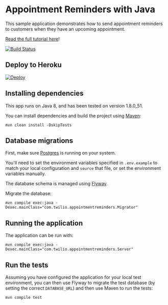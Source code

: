 # Appointment Reminders with Java

This sample application demonstrates how to send appointment reminders to customers when they have an upcoming appointment.

[Read the full tutorial here](https://www.twilio.com/docs/tutorials/walkthrough/appointment-reminders/java/spark)!

[![Build Status](https://travis-ci.org/TwilioDevEd/appointment-reminders-java.svg)](https://travis-ci.org/TwilioDevEd/appointment-reminders-java)

## Deploy to Heroku

[![Deploy](https://www.herokucdn.com/deploy/button.png)](https://heroku.com/deploy)

## Installing dependencies

This app runs on Java 8, and has been tested on version 1.8.0_51. 

You can install dependencies and build the project using [Maven](https://maven.apache.org/):
```
mvn clean install -DskipTests
```

## Database migrations

First, make sure [Postgres](http://www.postgresql.org/) is running on your system.

You'll need to set the environment variables specified in `.env.example`
to match your local configuration and `source` that file, or set the
environment variables manually.

The database schema is managed using [Flyway](https://github.com/flyway/flyway).

Migrate the database:
```
mvn compile exec:java -Dexec.mainClass="com.twilio.appointmentreminders.Migrator"
```
## Running the application

The application can be run with:

```
mvn compile exec:java -Dexec.mainClass="com.twilio.appointmentreminders.Server"
```

## Run the tests

Assuming you have configured the application for your local test
environment, you can then use Flyway to migrate the test database
(by setting the correct `DATABASE_URL`) and then use Maven
to run the tests:

```
mvn compile test
```
